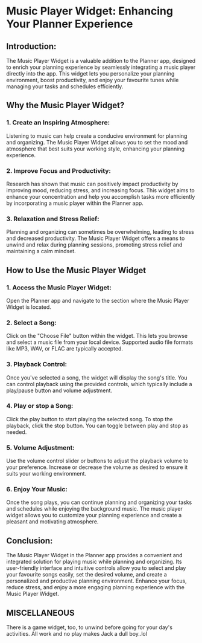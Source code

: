 # Music Player Widget: Enhancing Your Planner Experience #

## Introduction:
The Music Player Widget is a valuable addition to the Planner app, designed to enrich your planning experience by seamlessly integrating a music player directly into the app. This widget lets you personalize your planning environment, boost productivity, and enjoy your favourite tunes while managing your tasks and schedules efficiently.

## Why the Music Player Widget?
###  1.  Create an Inspiring Atmosphere:
Listening to music can help create a conducive environment for planning and organizing. The Music Player Widget allows you to set the mood and atmosphere that best suits your working style, enhancing your planning experience.

###  2.  Improve Focus and Productivity:
Research has shown that music can positively impact productivity by improving mood, reducing stress, and increasing focus. This widget aims to enhance your concentration and help you accomplish tasks more efficiently by incorporating a music player within the Planner app.

###  3.  Relaxation and Stress Relief:
Planning and organizing can sometimes be overwhelming, leading to stress and decreased productivity. The Music Player Widget offers a means to unwind and relax during planning sessions, promoting stress relief and maintaining a calm mindset.

##  How to Use the Music Player Widget
###  1.  Access the Music Player Widget:
Open the Planner app and navigate to the section where the Music Player Widget is located.

###  2.  Select a Song:
Click on the "Choose File" button within the widget. This lets you browse and select a music file from your local device. Supported audio file formats like MP3, WAV, or FLAC are typically accepted.

###  3.  Playback Control:
Once you've selected a song, the widget will display the song's title. You can control playback using the provided controls, which typically include a play/pause button and volume adjustment.

###  4.  Play or stop a Song:
Click the play button to start playing the selected song. To stop the playback, click the stop button. You can toggle between play and stop as needed.

###  5.  Volume Adjustment:
Use the volume control slider or buttons to adjust the playback volume to your preference. Increase or decrease the volume as desired to ensure it suits your working environment.

###  6.  Enjoy Your Music:
Once the song plays, you can continue planning and organizing your tasks and schedules while enjoying the background music. The music player widget allows you to customize your planning experience and create a pleasant and motivating atmosphere.

##  Conclusion:
The Music Player Widget in the Planner app provides a convenient and integrated solution for playing music while planning and organizing. Its user-friendly interface and intuitive controls allow you to select and play your favourite songs easily, set the desired volume, and create a personalized and productive planning environment. Enhance your focus, reduce stress, and enjoy a more engaging planning experience with the Music Player Widget.

## MISCELLANEOUS
There is a game widget, too, to unwind before going for your day's activities. All work and no play makes Jack a dull boy..lol
